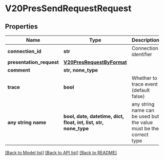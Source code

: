 # V20PresSendRequestRequest


## Properties
Name | Type | Description | Notes
------------ | ------------- | ------------- | -------------
**connection_id** | **str** | Connection identifier | 
**presentation_request** | [**V20PresRequestByFormat**](V20PresRequestByFormat.md) |  | 
**comment** | **str, none_type** |  | [optional] 
**trace** | **bool** | Whether to trace event (default false) | [optional] 
**any string name** | **bool, date, datetime, dict, float, int, list, str, none_type** | any string name can be used but the value must be the correct type | [optional]

[[Back to Model list]](../README.md#documentation-for-models) [[Back to API list]](../README.md#documentation-for-api-endpoints) [[Back to README]](../README.md)



